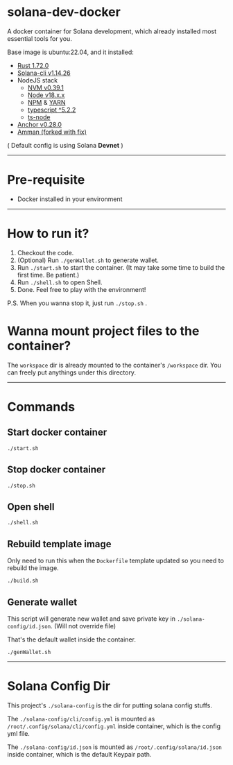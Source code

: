 # solana-dev-docker

A docker container for Solana development, which already installed most essential tools for you.

Base image is ubuntu:22.04, and it installed:
- [Rust 1.72.0](https://www.rust-lang.org/)
- [Solana-cli v1.14.26](https://github.com/solana-labs/solana)
- NodeJS stack
  - [NVM v0.39.1](https://github.com/nvm-sh/nvm)
  - [Node v18.x.x](https://nodejs.org/en)
  - [NPM](https://www.npmjs.com/) & [YARN](https://www.npmjs.com/package/yarn)
  - [typescript ^5.2.2](https://www.npmjs.com/package/typescript)
  - [ts-node](https://www.npmjs.com/package/ts-node)
- [Anchor v0.28.0](https://www.npmjs.com/package/@coral-xyz/anchor-cli)
- [Amman (forked with fix)](https://github.com/karlvlam/amman/tree/fix/build-issue-client-v0.2.4)

( Default config is using Solana **Devnet** )

--------

# Pre-requisite
- Docker installed in your environment

--------

# How to run it?

1) Checkout the code.
2) (Optional) Run `./genWallet.sh` to generate wallet.
3) Run `./start.sh` to start the container. (It may take some time to build the first time. Be patient.)
4) Run `./shell.sh` to open Shell.
5) Done. Feel free to play with the environment!


P.S. When you wanna stop it, just run `./stop.sh` .

# Wanna mount project files to the container?

The `workspace` dir is already mounted to the container's `/workspace` dir. You can freely put anythings under this directory.

--------

# Commands

## Start docker container

```
./start.sh
```

## Stop docker container

```
./stop.sh
```

## Open shell

```
./shell.sh
```

## Rebuild template image

Only need to run this when the `Dockerfile` template updated so you need to rebuild the image.
```
./build.sh
```

## Generate wallet

This script will generate new wallet and save private key in `./solana-config/id.json`. (Will not override file)

That's the default wallet inside the container.

```
./genWallet.sh
```

--------

# Solana Config Dir

This project's `./solana-config` is the dir for putting solana config stuffs.

The `./solana-config/cli/config.yml` is mounted as `/root/.config/solana/cli/config.yml` inside container, which is the config yml file.

The `./solana-config/id.json` is mounted as `/root/.config/solana/id.json` inside container, which is the default Keypair path.

